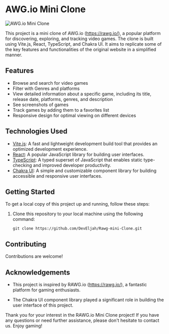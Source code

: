 # AWG.io Mini Clone

![AWG.io Mini Clone](https://raw.githubusercontent.com/DevEljah/Rawg-mini-Clone/main/preview.png)

This project is a mini clone of AWG.io (https://rawg.io/), a popular platform for discovering, exploring, and tracking video games. The clone is built using Vite.js, React, TypeScript, and Chakra UI. It aims to replicate some of the key features and functionalities of the original website in a simplified manner.

## Features

- Browse and search for video games
- Filter with Genres and platforms
- View detailed information about a specific game, including its title, release date, platforms, genres, and description
- See screenshots of games
- Track games by adding them to a favorites list
- Responsive design for optimal viewing on different devices

## Technologies Used

- [Vite.js](https://vitejs.dev/): A fast and lightweight development build tool that provides an optimized development experience.
- [React](https://reactjs.org/): A popular JavaScript library for building user interfaces.
- [TypeScript](https://www.typescriptlang.org/): A typed superset of JavaScript that enables static type-checking and improved developer productivity.
- [Chakra UI](https://chakra-ui.com/): A simple and customizable component library for building accessible and responsive user interfaces.

## Getting Started

To get a local copy of this project up and running, follow these steps:

1. Clone this repository to your local machine using the following command:

   ```shell
   git clone https://github.com/DevEljah/Rawg-mini-Clone.git
   ```

## Contributing

Contributions are welcome!

## Acknowledgements

- This project is inspired by RAWG.io (https://rawg.io/), a fantastic platform for gaming enthusiasts.

- The Chakra UI component library played a significant role in building the user interface of this project.

Thank you for your interest in the RAWG.io Mini Clone project! If you have any questions or need further assistance, please don't hesitate to contact us. Enjoy gaming!
